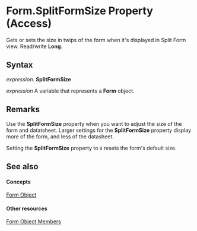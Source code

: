 
# Form.SplitFormSize Property (Access)

Gets or sets the size in twips of the form when it's displayed in Split Form view. Read/write  **Long**.


## Syntax

 _expression_. **SplitFormSize**

 _expression_ A variable that represents a **Form** object.


## Remarks

Use the  **SplitFormSize** property when you want to adjust the size of the form and datatsheet. Larger settings for the **SplitFormSize** property display more of the form, and less of the datasheet.

Setting the  **SplitFormSize** property to `0` resets the form's default size.


## See also


#### Concepts


[Form Object](72ef9219-142b-b690-b696-3eba9a5d4522.md)
#### Other resources


[Form Object Members](e1976b58-28ca-8f76-cdf3-6732cb06ce6c.md)
